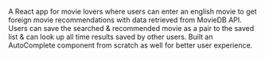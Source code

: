 A React app for movie lovers where users can enter an english movie to get foreign movie recommendations with data retrieved from MovieDB API. Users can save the searched & recommended movie as a pair to the saved list & can look up all time results saved by other users. Built an AutoComplete component from scratch as well for better user experience.
